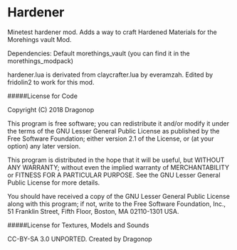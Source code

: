 # Hardener
Minetest hardener mod. Adds a way to craft Hardened Materials for the Morehings vault Mod.

Dependencies: 
Default
morethings_vault (you can find it in the morethings_modpack)

hardener.lua is derivated from claycrafter.lua by everamzah. 
Edited by fridolin2 to work for this mod.

#####License for Code

Copyright (C) 2018 Dragonop <fridolin>

This program is free software; you can redistribute it and/or modify
it under the terms of the GNU Lesser General Public License as published by
the Free Software Foundation; either version 2.1 of the License, or
(at your option) any later version.

This program is distributed in the hope that it will be useful,
but WITHOUT ANY WARRANTY; without even the implied warranty of
MERCHANTABILITY or FITNESS FOR A PARTICULAR PURPOSE.  See the
GNU Lesser General Public License for more details.

You should have received a copy of the GNU Lesser General Public License along
with this program; if not, write to the Free Software Foundation, Inc.,
51 Franklin Street, Fifth Floor, Boston, MA 02110-1301 USA.

#####License for Textures, Models and Sounds

CC-BY-SA 3.0 UNPORTED. Created by Dragonop
